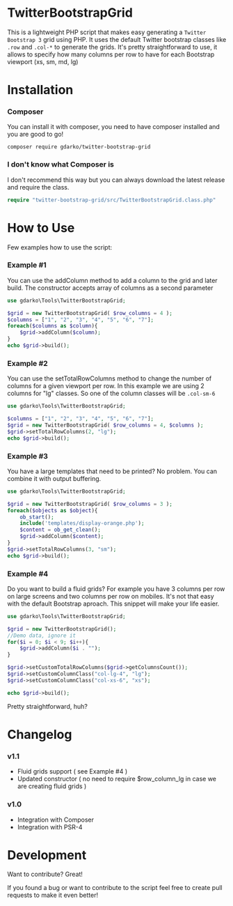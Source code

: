 # TwitterBootstrapGrid

This is a lightweight PHP script that makes easy generating a ``Twitter Bootstrap 3`` grid using PHP.
It uses the default Twitter bootstrap classes like ``.row`` and ``.col-*`` to generate the grids.
It's pretty straightforward to use, it allows to specify how many columns per row to have for each Bootstrap viewport (xs, sm, md, lg)

# Installation
### Composer
You can install it with composer, you need to have composer installed and you are good to go!
```
composer require gdarko/twitter-bootstrap-grid
```
### I don't know what Composer is
I don't recommend this way but you can always download the latest release and require the class.
```php
require "twitter-bootstrap-grid/src/TwitterBootstrapGrid.class.php"
```

# How to Use
Few examples how to use the script:

### Example #1
You can use the addColumn method to add a column to the grid and later build. The constructor accepts array of columns as a second parameter
```php
use gdarko\Tools\TwitterBootstrapGrid;

$grid = new TwitterBootstrapGrid( $row_columns = 4 );
$columns = ["1", "2", "3", "4", "5", "6", "7"];
foreach($columns as $column){
    $grid->addColumn($column);
}
echo $grid->build();
```

### Example #2
You can use the setTotalRowColumns method to change the number of columns for a given viewport per row.
In this example we are using 2 columns for "lg" classes. So one of the column classes will be ``.col-sm-6``
```php
use gdarko\Tools\TwitterBootstrapGrid;

$columns = ["1", "2", "3", "4", "5", "6", "7"];
$grid = new TwitterBootstrapGrid( $row_columns = 4, $columns );
$grid->setTotalRowColumns(2, "lg");
echo $grid->build();
```

### Example #3
You have a large templates that need to be printed? No problem. You can combine it with output buffering.
```php
use gdarko\Tools\TwitterBootstrapGrid;

$grid = new TwitterBootstrapGrid( $row_columns = 3 );
foreach($objects as $object){
    ob_start();
    include('templates/display-orange.php');
    $content = ob_get_clean();
    $grid->addColumn($content);
}
$grid->setTotalRowColumns(3, "sm");
echo $grid->build();
```

### Example #4
Do you want to build a fluid grids? For example you have 3 columns per row on large screens and two columns per row on mobiles. It's not that easy with the default Bootstrap aproach. This snippet will make your life easier.
```php
use gdarko\Tools\TwitterBootstrapGrid;

$grid = new TwitterBootstrapGrid();
//Demo data, ignore it
for($i = 0; $i < 9; $i++){
    $grid->addColumn($i . "");
}

$grid->setCustomTotalRowColumns($grid->getColumnsCount());
$grid->setCustomColumnClass("col-lg-4", "lg");
$grid->setCustomColumnClass("col-xs-6", "xs");

echo $grid->build();
```
Pretty straightforward, huh?

# Changelog
### v1.1
- Fluid grids support ( see Example #4 )
- Updated constructor ( no need to require $row_column_lg in case we are creating fluid grids )

### v1.0
- Integration with Composer
- Integration with PSR-4

# Development
Want to contribute? Great!

If you found a bug or want to contribute to the script feel free to create pull requests to make it even better!



